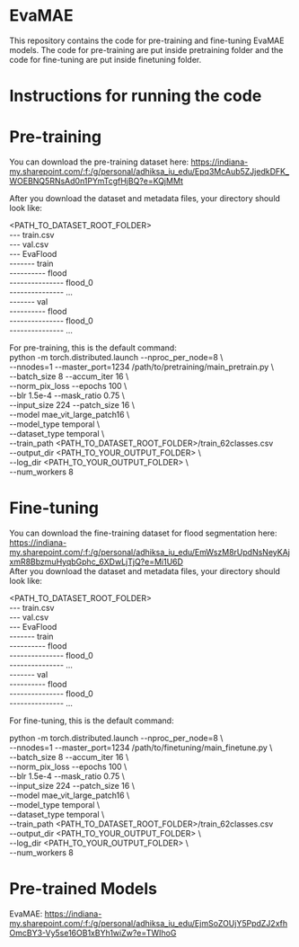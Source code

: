 # EvaMAE

This repository contains the code for pre-training and fine-tuning EvaMAE models. The code for pre-training are put inside pretraining folder and the code for fine-tuning are put inside finetuning folder.  

# Instructions for running the code  

# Pre-training  
You can download the pre-training dataset here: https://indiana-my.sharepoint.com/:f:/g/personal/adhiksa_iu_edu/Epq3McAub5ZJjedkDFK_WOEBNQ5RNsAd0n1PYmTcgfHjBQ?e=KQjMMt  

After you download the dataset and metadata files, your directory should look like:

<PATH_TO_DATASET_ROOT_FOLDER>  
--- train.csv  
--- val.csv  
--- EvaFlood  
------- train  
---------- flood  
--------------- flood_0    
--------------- ...  
------- val  
---------- flood    
--------------- flood_0  
--------------- ...  
  
For pre-training, this is the default command:  
python -m torch.distributed.launch --nproc_per_node=8 \  
    --nnodes=1 --master_port=1234 /path/to/pretraining/main_pretrain.py \  
    --batch_size 8 --accum_iter 16 \  
    --norm_pix_loss --epochs 100 \  
    --blr 1.5e-4 --mask_ratio 0.75 \  
    --input_size 224 --patch_size 16 \  
    --model mae_vit_large_patch16 \  
    --model_type temporal \  
    --dataset_type temporal \  
    --train_path <PATH_TO_DATASET_ROOT_FOLDER>/train_62classes.csv  
    --output_dir <PATH_TO_YOUR_OUTPUT_FOLDER> \  
    --log_dir <PATH_TO_YOUR_OUTPUT_FOLDER> \  
    --num_workers 8  

# Fine-tuning  
You can download the fine-training dataset for flood segmentation here: https://indiana-my.sharepoint.com/:f:/g/personal/adhiksa_iu_edu/EmWszM8rUpdNsNeyKAjxmR8BbzmuHyqbGphc_6XDwLjTjQ?e=Mi1U6D  
After you download the dataset and metadata files, your directory should look like:

<PATH_TO_DATASET_ROOT_FOLDER>  
--- train.csv  
--- val.csv  
--- EvaFlood  
------- train  
---------- flood  
--------------- flood_0    
--------------- ...  
------- val  
---------- flood    
--------------- flood_0  
--------------- ...  
  
  For fine-tuning, this is the default command:  

  python -m torch.distributed.launch --nproc_per_node=8 \  
    --nnodes=1 --master_port=1234 /path/to/finetuning/main_finetune.py \  
    --batch_size 8 --accum_iter 16 \  
    --norm_pix_loss --epochs 100 \  
    --blr 1.5e-4 --mask_ratio 0.75 \  
    --input_size 224 --patch_size 16 \  
    --model mae_vit_large_patch16 \  
    --model_type temporal \  
    --dataset_type temporal \  
    --train_path <PATH_TO_DATASET_ROOT_FOLDER>/train_62classes.csv  
    --output_dir <PATH_TO_YOUR_OUTPUT_FOLDER> \  
    --log_dir <PATH_TO_YOUR_OUTPUT_FOLDER> \  
    --num_workers 8  


# Pre-trained Models
EvaMAE: https://indiana-my.sharepoint.com/:f:/g/personal/adhiksa_iu_edu/EjmSoZOUjY5PpdZJ2xfhOmcBY3-Vy5se16OB1xBYh1wiZw?e=TWIhoG  
